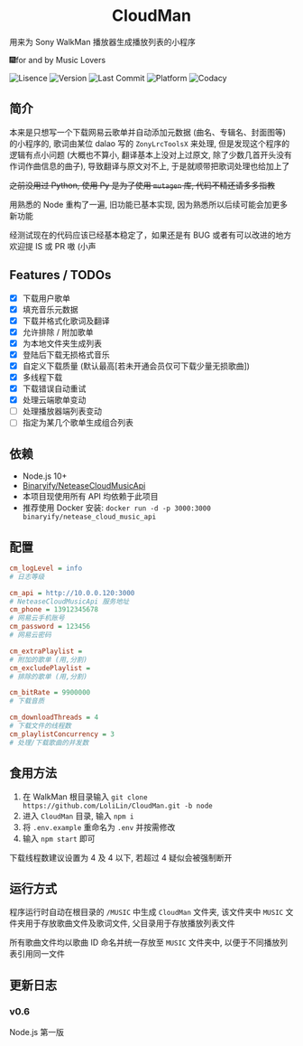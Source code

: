 <h1 align="center">CloudMan</h1>
用来为 Sony WalkMan 播放器生成播放列表的小程序

🎆for and by Music Lovers

![Lisence](https://img.shields.io/badge/license-MIT-blue.svg) ![Version](https://img.shields.io/badge/Version-v0.6-yellow.svg) ![Last Commit](https://img.shields.io/github/last-commit/LoliLin/CloudMan.svg) ![Platform](https://img.shields.io/badge/platform-Windows%20%7C%20macOS%20%7C%20Linux-lightgrey.svg) ![Codacy](https://img.shields.io/codacy/grade/bc1e4b82b99148aca374b22108847f47)

## 简介

本来是只想写一个下载网易云歌单并自动添加元数据 (曲名、专辑名、封面图等) 的小程序的, 歌词由某位 dalao 写的 `ZonyLrcToolsX` 来处理, 但是发现这个程序的逻辑有点小问题 (大概也不算小, 翻译基本上没对上过原文, 除了少数几首开头没有作词作曲信息的曲子), 导致翻译与原文对不上, 于是就顺带把歌词处理也给加上了

~~之前没用过 Python, 使用 Py 是为了使用 `mutagen` 库, 代码不精还请多多指教~~

用熟悉的 Node 重构了一遍, 旧功能已基本实现, 因为熟悉所以后续可能会加更多新功能

经测试现在的代码应该已经基本稳定了，如果还是有 BUG 或者有可以改进的地方欢迎提 IS 或 PR 嗷 (小声

## Features / TODOs
-   [x] 下载用户歌单
-   [x] 填充音乐元数据
-   [x] 下载并格式化歌词及翻译
-   [x] 允许排除 / 附加歌单
-   [x] 为本地文件夹生成列表
-   [x] 登陆后下载无损格式音乐
-   [x] 自定义下载质量 (默认最高[若未开通会员仅可下载少量无损歌曲])
-   [x] 多线程下载
-   [x] 下载错误自动重试
-   [x] 处理云端歌单变动
-   [ ] 处理播放器端列表变动
-   [ ] 指定为某几个歌单生成组合列表

## 依赖

-   Node.js 10+
-   [Binaryify/NeteaseCloudMusicApi](https://github.com/Binaryify/NeteaseCloudMusicApi)
  -   本项目现使用所有 API 均依赖于此项目
  -   推荐使用 Docker 安装: `docker run -d -p 3000:3000 binaryify/netease_cloud_music_api`

## 配置

```ini
cm_logLevel = info
# 日志等级

cm_api = http://10.0.0.120:3000
# NeteaseCloudMusicApi 服务地址
cm_phone = 13912345678
# 网易云手机账号
cm_password = 123456
# 网易云密码

cm_extraPlaylist = 
# 附加的歌单 (用,分割)
cm_excludePlaylist = 
# 排除的歌单 (用,分割)

cm_bitRate = 9900000
# 下载音质

cm_downloadThreads = 4
# 下载文件的线程数
cm_playlistConcurrency = 3
# 处理/下载歌曲的并发数
```

## 食用方法

1. 在 WalkMan 根目录输入 `git clone https://github.com/LoliLin/CloudMan.git -b node`
2. 进入 `CloudMan` 目录, 输入 `npm i`
3. 将 `.env.example` 重命名为 `.env` 并按需修改
4. 输入 `npm start` 即可

下载线程数建议设置为 4 及 4 以下, 若超过 4 疑似会被强制断开

## 运行方式

程序运行时自动在根目录的 `/MUSIC` 中生成 `CloudMan` 文件夹, 该文件夹中 `MUSIC` 文件夹用于存放歌曲文件及歌词文件, 父目录用于存放播放列表文件

所有歌曲文件均以歌曲 ID 命名并统一存放至 `MUSIC` 文件夹中, 以便于不同播放列表引用同一文件

## 更新日志

### v0.6

Node.js 第一版
